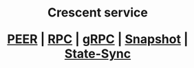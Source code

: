 <h1 align="center"> Crescent service
  
 [PEER](https://github.com/YTWOFUND/Crescent-service/blob/main/Crescent-peer.md#-state-sync-peer-for-crescent-)   |   [RPC](https://github.com/YTWOFUND/Crescent-service/blob/main/Crescent-RPC.md#-public-rpc-endpoint-of-ytwofund-for-crescent-project-)   |   [gRPC](https://github.com/YTWOFUND/Crescent-service/blob/main/Crescent-gRPC.md#-public-grpc-endpoint-of-ytwofund-for-crescent-project-)    |   [Snapshot]()   |   [State-Sync]()
